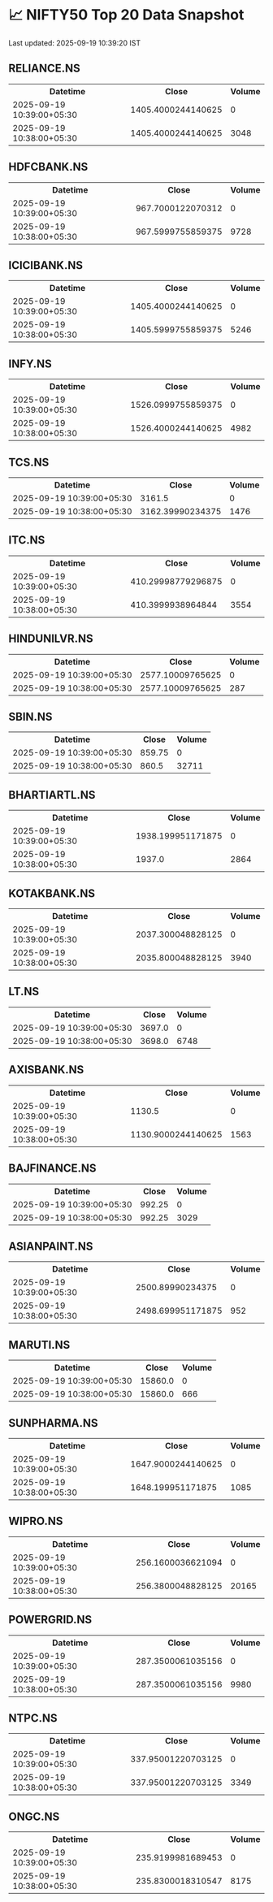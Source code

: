 # 📈 NIFTY50 Top 20 Data Snapshot

Last updated: 2025-09-19 10:39:20 IST

## RELIANCE.NS

<table>
  <tr><th>Datetime</th><th>Close</th><th>Volume</th></tr>
  <tr><td>2025-09-19 10:39:00+05:30</td><td>1405.4000244140625</td><td>0</td></tr>
  <tr><td>2025-09-19 10:38:00+05:30</td><td>1405.4000244140625</td><td>3048</td></tr>
</table>

## HDFCBANK.NS

<table>
  <tr><th>Datetime</th><th>Close</th><th>Volume</th></tr>
  <tr><td>2025-09-19 10:39:00+05:30</td><td>967.7000122070312</td><td>0</td></tr>
  <tr><td>2025-09-19 10:38:00+05:30</td><td>967.5999755859375</td><td>9728</td></tr>
</table>

## ICICIBANK.NS

<table>
  <tr><th>Datetime</th><th>Close</th><th>Volume</th></tr>
  <tr><td>2025-09-19 10:39:00+05:30</td><td>1405.4000244140625</td><td>0</td></tr>
  <tr><td>2025-09-19 10:38:00+05:30</td><td>1405.5999755859375</td><td>5246</td></tr>
</table>

## INFY.NS

<table>
  <tr><th>Datetime</th><th>Close</th><th>Volume</th></tr>
  <tr><td>2025-09-19 10:39:00+05:30</td><td>1526.0999755859375</td><td>0</td></tr>
  <tr><td>2025-09-19 10:38:00+05:30</td><td>1526.4000244140625</td><td>4982</td></tr>
</table>

## TCS.NS

<table>
  <tr><th>Datetime</th><th>Close</th><th>Volume</th></tr>
  <tr><td>2025-09-19 10:39:00+05:30</td><td>3161.5</td><td>0</td></tr>
  <tr><td>2025-09-19 10:38:00+05:30</td><td>3162.39990234375</td><td>1476</td></tr>
</table>

## ITC.NS

<table>
  <tr><th>Datetime</th><th>Close</th><th>Volume</th></tr>
  <tr><td>2025-09-19 10:39:00+05:30</td><td>410.29998779296875</td><td>0</td></tr>
  <tr><td>2025-09-19 10:38:00+05:30</td><td>410.3999938964844</td><td>3554</td></tr>
</table>

## HINDUNILVR.NS

<table>
  <tr><th>Datetime</th><th>Close</th><th>Volume</th></tr>
  <tr><td>2025-09-19 10:39:00+05:30</td><td>2577.10009765625</td><td>0</td></tr>
  <tr><td>2025-09-19 10:38:00+05:30</td><td>2577.10009765625</td><td>287</td></tr>
</table>

## SBIN.NS

<table>
  <tr><th>Datetime</th><th>Close</th><th>Volume</th></tr>
  <tr><td>2025-09-19 10:39:00+05:30</td><td>859.75</td><td>0</td></tr>
  <tr><td>2025-09-19 10:38:00+05:30</td><td>860.5</td><td>32711</td></tr>
</table>

## BHARTIARTL.NS

<table>
  <tr><th>Datetime</th><th>Close</th><th>Volume</th></tr>
  <tr><td>2025-09-19 10:39:00+05:30</td><td>1938.199951171875</td><td>0</td></tr>
  <tr><td>2025-09-19 10:38:00+05:30</td><td>1937.0</td><td>2864</td></tr>
</table>

## KOTAKBANK.NS

<table>
  <tr><th>Datetime</th><th>Close</th><th>Volume</th></tr>
  <tr><td>2025-09-19 10:39:00+05:30</td><td>2037.300048828125</td><td>0</td></tr>
  <tr><td>2025-09-19 10:38:00+05:30</td><td>2035.800048828125</td><td>3940</td></tr>
</table>

## LT.NS

<table>
  <tr><th>Datetime</th><th>Close</th><th>Volume</th></tr>
  <tr><td>2025-09-19 10:39:00+05:30</td><td>3697.0</td><td>0</td></tr>
  <tr><td>2025-09-19 10:38:00+05:30</td><td>3698.0</td><td>6748</td></tr>
</table>

## AXISBANK.NS

<table>
  <tr><th>Datetime</th><th>Close</th><th>Volume</th></tr>
  <tr><td>2025-09-19 10:39:00+05:30</td><td>1130.5</td><td>0</td></tr>
  <tr><td>2025-09-19 10:38:00+05:30</td><td>1130.9000244140625</td><td>1563</td></tr>
</table>

## BAJFINANCE.NS

<table>
  <tr><th>Datetime</th><th>Close</th><th>Volume</th></tr>
  <tr><td>2025-09-19 10:39:00+05:30</td><td>992.25</td><td>0</td></tr>
  <tr><td>2025-09-19 10:38:00+05:30</td><td>992.25</td><td>3029</td></tr>
</table>

## ASIANPAINT.NS

<table>
  <tr><th>Datetime</th><th>Close</th><th>Volume</th></tr>
  <tr><td>2025-09-19 10:39:00+05:30</td><td>2500.89990234375</td><td>0</td></tr>
  <tr><td>2025-09-19 10:38:00+05:30</td><td>2498.699951171875</td><td>952</td></tr>
</table>

## MARUTI.NS

<table>
  <tr><th>Datetime</th><th>Close</th><th>Volume</th></tr>
  <tr><td>2025-09-19 10:39:00+05:30</td><td>15860.0</td><td>0</td></tr>
  <tr><td>2025-09-19 10:38:00+05:30</td><td>15860.0</td><td>666</td></tr>
</table>

## SUNPHARMA.NS

<table>
  <tr><th>Datetime</th><th>Close</th><th>Volume</th></tr>
  <tr><td>2025-09-19 10:39:00+05:30</td><td>1647.9000244140625</td><td>0</td></tr>
  <tr><td>2025-09-19 10:38:00+05:30</td><td>1648.199951171875</td><td>1085</td></tr>
</table>

## WIPRO.NS

<table>
  <tr><th>Datetime</th><th>Close</th><th>Volume</th></tr>
  <tr><td>2025-09-19 10:39:00+05:30</td><td>256.1600036621094</td><td>0</td></tr>
  <tr><td>2025-09-19 10:38:00+05:30</td><td>256.3800048828125</td><td>20165</td></tr>
</table>

## POWERGRID.NS

<table>
  <tr><th>Datetime</th><th>Close</th><th>Volume</th></tr>
  <tr><td>2025-09-19 10:39:00+05:30</td><td>287.3500061035156</td><td>0</td></tr>
  <tr><td>2025-09-19 10:38:00+05:30</td><td>287.3500061035156</td><td>9980</td></tr>
</table>

## NTPC.NS

<table>
  <tr><th>Datetime</th><th>Close</th><th>Volume</th></tr>
  <tr><td>2025-09-19 10:39:00+05:30</td><td>337.95001220703125</td><td>0</td></tr>
  <tr><td>2025-09-19 10:38:00+05:30</td><td>337.95001220703125</td><td>3349</td></tr>
</table>

## ONGC.NS

<table>
  <tr><th>Datetime</th><th>Close</th><th>Volume</th></tr>
  <tr><td>2025-09-19 10:39:00+05:30</td><td>235.9199981689453</td><td>0</td></tr>
  <tr><td>2025-09-19 10:38:00+05:30</td><td>235.8300018310547</td><td>8175</td></tr>
</table>

